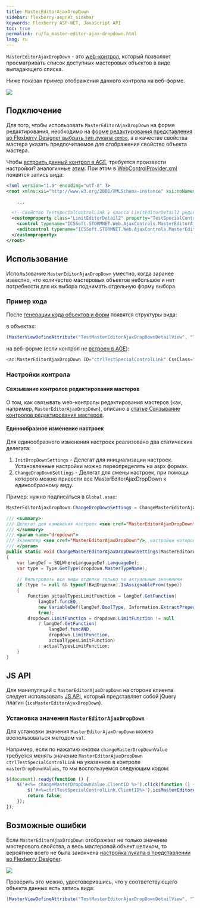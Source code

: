 ```yaml
---
title: MasterEditorAjaxDropDown
sidebar: flexberry-aspnet_sidebar
keywords: Flexberry ASP-NET, JavaScript API
toc: true
permalink: ru/fa_master-editor-ajax-dropdown.html
lang: ru
---
```


`MasterEditorAjaxDropDown` - это [web-контрол](fa_web-controls.html), который позволяет просматривать список доступных мастеровых объектов в виде выпадающего списка.

Ниже показан пример отображения данного контрола на веб-форме.

![](/images/pages/products/flexberry-aspnet/aspnet/on-form.png)

## Подключение

Для того, чтобы использовать `MasterEditorAjaxDropDown` на форме редактирования, необходимо на [форме редактирования представления во Flexberry Designer выбрать тип лукапа `combo`](fd_view-edit-form.html), а в качестве свойства мастера указать предпочитаемое для отображения свойство объекта мастера.

Чтобы [встроить данный контрол в AGE](fa_age-applied-controls.html), требуется произвести настройки? аналогичные [этим](fa_age-applied-controls.html). При этом в [WebControlProvider.xml](fa_web-control-provider.html) появится запись вида:

```xml
<?xml version="1.0" encoding="utf-8" ?>
<root xmlns:xsi="http://www.w3.org/2001/XMLSchema-instance" xsi:noNamespaceSchemaLocation="WebControlProvider.xsd">

	...

  <!--Свойство TestSpecialControlLink у класса LimitEditorDetail2 редактируем с помощью MasterEditorAjaxDropDown.-->
  <customproperty class="LimitEditorDetail2" property="TestSpecialControlLink">
    <control typename="ICSSoft.STORMNET.Web.AjaxControls.MasterEditorAjaxDropDown, ICSSoft.STORMNET.Web.AjaxControls" property="SelectedMasterPK" codefile=""/>
    <editcontrol typename="ICSSoft.STORMNET.Web.AjaxControls.MasterEditorAjaxDropDown, ICSSoft.STORMNET.Web.AjaxControls" codefile="" property="SelectedMasterPK"/>
  </customproperty>
</root>
```

## Использование

Использование `MasterEditorAjaxDropDown` уместно, когда заранее известно, что количество мастеровых объектов небольшое и нет потребности для их выбора поднимать отдельную форму выбора.

### Пример кода

После [генерации кода объектов и форм](fa_asp-net-generator.html) появятся структуры вида:

в объектах:

```csharp
[MasterViewDefineAttribute("TestMasterEditorAjaxDropDownDetailView", "TestSpecialControlLink", ICSSoft.STORMNET.LookupTypeEnum.Combo, "", "PoleString")]
```

на веб-форме (если контрол не [встроен в AGE](fa_age-applied-controls.html)):

```csharp
<ac:MasterEditorAjaxDropDown ID="ctrlTestSpecialControlLink" CssClass="descTxt" runat="server" EnablePostBack="false"/>
```

### Настройки контрола

#### Связывание контролов редактирования мастеров

О том, как связывать web-контролы редактирования мастеров (как, например, `MasterEditorAjaxDropDown`), описано в [статье Связывание контролов редактирования мастеров](fa_linked-master-editors.html).

#### Единообразное изменение настроек

Для единообразного изменения настроек реализовано два статических делегата:

1. `InitDropDownSettings` - Делегат для инициализации настроек. Установленные настройки можно переопределять на aspx формах.
2. `ChangeDropDownSettings` - Делегат для смены настроек, при помощи которого можно привести все MasterEditorAjaxDropDown к единообразному виду.

Пример: нужно подписаться в `Global.asax`:

```csharp
MasterEditorAjaxDropDown.ChangeDropDownSettings = ChangeMasterEditorAjaxDropDownSettings;
```

```csharp
/// <summary>
/// Делегат для изменения настроек <see cref="MasterEditorAjaxDropDown"/>.
/// </summary>
/// <param name="dropdown">
/// Экземпляр <see cref="MasterEditorAjaxDropDown"/>, настройки которого требуется изменить.
/// </param>
public static void ChangeMasterEditorAjaxDropDownSettings(MasterEditorAjaxDropDown dropdown)
{
    var langDef = SQLWhereLanguageDef.LanguageDef;
    var type = Type.GetType(dropdown.MasterTypeName);
    
    // Фильтровать все виды отделки только по актуальным значениям
    if (type != null && typeof(ВидОтделки).IsAssignableFrom(type))
    {
        Function actualTypesLimitFunction = langDef.GetFunction(
            langDef.funcEQ,
            new VariableDef(langDef.BoolType, Information.ExtractPropertyName<ВидОтделки>(x => x.Актуально)),
            true);
        dropdown.LimitFunction = dropdown.LimitFunction != null 
            ? langDef.GetFunction(
                langDef.funcAND,
                dropdown.LimitFunction,
                actualTypesLimitFunction)
            : actualTypesLimitFunction;
    }
}
```

## JS API

Для манипуляций с `MasterEditorAjaxDropDown` на стороне клиента следует использовать [JS API](fa_javascript-api.html), который представляет собой jQuery плагин (`icsMasterEditorAjaxDropDown`).

### Установка значения `MasterEditorAjaxDropDown`

Для установки значения `MasterEditorAjaxDropDown` можно воспользоваться методом `val`.

Например, если по нажатию кнопки `changeMasterDropDownValue` требуется менять значение `MasterEditorAjaxDropDown` `ctrlTestSpecialControlLink` на указанное в контроле `masterDropDownValues`, то мы воспользуемся следующим кодом:

```javascript
$(document).ready(function () {
	$('#<%= changeMasterDropDownValue.ClientID %>').click(function () {
		$('#<%=ctrlTestSpecialControlLink.ClientID%>').icsMasterEditorAjaxDropDown('val', $('#<%=masterDropDownValues.ClientID%>').val());
		return false;
	});
});
```

## Возможные ошибки

Если `MasterEditorAjaxDropDown` отображает не только значение мастерового свойства, а весь мастеровой объект целиком, то вероятнее всего не была закончена [настройка лукапа в представлении во Flexberry Designer](fd_view-edit-form.html).

![](/images/pages/products/flexberry-aspnet/aspnet/on-form-bad.png)

Проверить это можно, удостоверившись, что у соответствующего объекта данных есть запись вида:

```csharp
[MasterViewDefineAttribute("TestMasterEditorAjaxDropDownDetailView", "TestSpecialControlLink", ICSSoft.STORMNET.LookupTypeEnum.Combo, "", "PoleString")]
```
